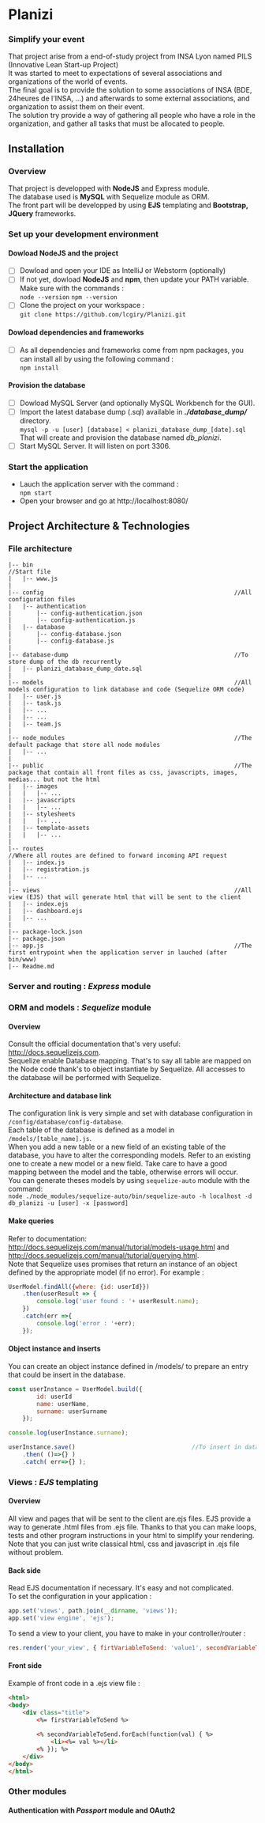 # Planizi
### Simplify your event
That project arise from a end-of-study project from INSA Lyon named PILS (Innovative Lean Start-up Project)  
It was started to meet to expectations of several associations and organizations of the world of events.  
The final goal is to provide the solution to some associations of INSA (BDE, 24heures de l'INSA, ...) and afterwards to some external associations, and organization to assist them on their event.  
The solution try provide a way of gathering all people who have a role in the organization, and gather all tasks that must be allocated to people.  

## Installation
### Overview
That project is developped with **NodeJS** and Express module.  
The database used is **MySQL** with Sequelize module as ORM.  
The front part will be developped by using **EJS** templating and **Bootstrap, JQuery** frameworks.  

### Set up your development environment
#### Dowload NodeJS and the project
- [ ] Dowload and open your IDE as IntelliJ or Webstorm (optionally)  
- [ ] If not yet, dowload **NodeJS** and **npm**, then update your PATH variable. Make sure with the commands :  
`node --version`
`npm --version`
- [ ] Clone the project on your workspace :  
`git clone https://github.com/lcgiry/Planizi.git`

#### Dowload dependencies and frameworks
- [ ] As all dependencies and frameworks come from npm packages, you can install all by using the following command :  
`npm install`

#### Provision the database
- [ ] Dowload MySQL Server (and optionally MySQL Workbench for the GUI).  
- [ ] Import the latest database dump (.sql) available in ***./database_dump/*** directory.  
  `mysql -p -u [user] [database] < planizi_database_dump_[date].sql`  
  That will create and provision the database named *db_planizi*.  
- [ ] Start MySQL Server. It will listen on port 3306.  

### Start the application
- Lauch the application server with the command :   
`npm start`  
- Open your browser and go at http://localhost:8080/


## Project Architecture & Technologies
### File architecture
 ````$xslt
|-- bin                                                         //Start file
|   |-- www.js
|
|-- config                                                      //All configuration files
|   |-- authentication
|       |-- config-authentication.json
|       |-- config-authentication.js
|   |-- database
|       |-- config-database.json
|       |-- config-database.js
|
|-- database-dump                                               //To store dump of the db recurrently
|   |-- planizi_database_dump_date.sql
|
|-- models                                                      //All models configuration to link database and code (Sequelize ORM code)
|   |-- user.js
|   |-- task.js
|   |-- ...
|   |-- ...
|   |-- team.js
|
|-- node_modules                                                //The default package that store all node modules
|   |-- ...
|
|-- public                                                      //The package that contain all front files as css, javascripts, images, medias... but not the html
|   |-- images
|   |   |-- ...
|   |-- javascripts
|   |   |-- ...
|   |-- stylesheets
|   |   |-- ...
|   |-- template-assets
|   |   |-- ...
|
|-- routes                                                      //Where all routes are defined to forward incoming API request
|   |-- index.js
|   |-- registration.js
|   |-- ...
|
|-- views                                                       //All view (EJS) that will generate html that will be sent to the client
|   |-- index.ejs
|   |-- dashboard.ejs
|   |-- ...
|
|-- package-lock.json
|-- package.json
|-- app.js                                                      //The first entrypoint when the application server in lauched (after bin/www)
|-- Readme.md
```` 
 
 
### Server and routing : *Express* module

### ORM and models : *Sequelize* module
#### Overview
Consult the official documentation that's very useful: http://docs.sequelizejs.com.  
Sequelize enable Database mapping. That's to say all table are mapped on the Node code thank's to object instantiate by Sequelize.
All accesses to the database will be performed with Sequelize.

#### Architecture and database link
The configuration link is very simple and set with database configuration in ``/config/database/config-database``.  
Each table of the database is defined as a model in ``/models/[table_name].js``.  
When you add a new table or a new field of an existing table of the database, you have to alter the corresponding models. Refer to an existing one to create a new model or a new field. Take care to have a good mapping between the model and the table, otherwise errors will occur.  
You can generate theses models by using ``sequelize-auto`` module with the command:  
``node ./node_modules/sequelize-auto/bin/sequelize-auto -h localhost -d db_planizi -u [user] -x [password]
``

#### Make queries
Refer to documentation: http://docs.sequelizejs.com/manual/tutorial/models-usage.html and http://docs.sequelizejs.com/manual/tutorial/querying.html.  
Note that Sequelize uses promises that return an instance of an object defined by the appropriate model (if no error). For example :
````javascript
UserModel.findAll({where: {id: userId}})                                //You can make some types of query (findAll, findOne, findAndCount, ... with some clauses) 
    .then(userResult => {                                               //userResult is an instance of the object defined in /models/UserModel.js
    	console.log('user found : '+ userResult.name);
    })
    .catch(err =>{
    	console.log('error : '+err);
    });
```` 

#### Object instance and inserts
You can create an object instance defined in /models/ to prepare an entry that could be insert in the database.
````javascript
const userInstance = UserModel.build({
        id: userId
        name: userName,
        surname: userSurname
    });

console.log(userInstance.surname);

userInstance.save()                                 //To insert in database
    .then( ()=>{} )
    .catch( err=>{} );
```` 

### Views : *EJS* templating
####  Overview
All view and pages that will be sent to the client are.ejs files. EJS provide a way to generate .html files from .ejs file. Thanks to that you can make loops, tests and other program instructions in your html to simplify your rendering.
Note that you can just write classical html, css and javascript in .ejs file without problem.

#### Back side
Read EJS documentation if necessary. It's easy and not complicated.  
To set the configuration in your application :
```javascript
app.set('views', path.join(__dirname, 'views'));
app.set('view engine', 'ejs');
````
To send a view to your client, you have to make in your controller/router :
````javascript
res.render('your_view', { firtVariableToSend: 'value1', secondVariableToSend: ['value2', 'value3'] });
````

#### Front side
Example of front code in a .ejs view file :
```html
<html>
<body>
    <div class="title">
        <%= firstVariableToSend %>
        
        <% secondVariableToSend.forEach(function(val) { %>
            <li><%= val %></li>
        <% }); %>
    </div>
</body>
</html>
````

### Other modules
#### Authentication with *Passport* module and OAuth2